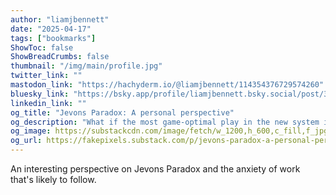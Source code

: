 ```yaml
---
author: "liamjbennett"
date: "2025-04-17"
tags: ["bookmarks"]
ShowToc: false
ShowBreadCrumbs: false
thumbnail: "/img/main/profile.jpg"
twitter_link: ""
mastodon_link: "https://hachyderm.io/@liamjbennett/114354376729574260"
bluesky_link: "https://bsky.app/profile/liamjbennett.bsky.social/post/3lmzlhx7zpb2c"
linkedin_link: ""
og_title: "Jevons Paradox: A personal perspective"
og_description: "What if the most game-optimal play in the new system is actually to become relentlessly, unapologetically you?"
og_image: https://substackcdn.com/image/fetch/w_1200,h_600,c_fill,f_jpg,q_auto:good,fl_progressive:steep,g_auto/https%3A%2F%2Fsubstack-post-media.s3.amazonaws.com%2Fpublic%2Fimages%2Fec1ea942-6087-4d35-8dc1-8be1fcf12c08_1838x1064.png
og_url: https://fakepixels.substack.com/p/jevons-paradox-a-personal-perspective
---
```


An interesting perspective on Jevons Paradox and the anxiety of work that's likely to follow.